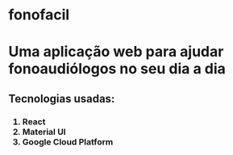 # fonofacil
<h1>Uma aplicação web para ajudar fonoaudiólogos no seu dia a dia</h1>

<h2>Tecnologias usadas: </h2>
<h3>
  <ol>
    <li>
      React
    </li>
    <li>
      Material UI
    </li>
    <li>
      Google Cloud Platform
    </li>
  </ol>
</h3>
